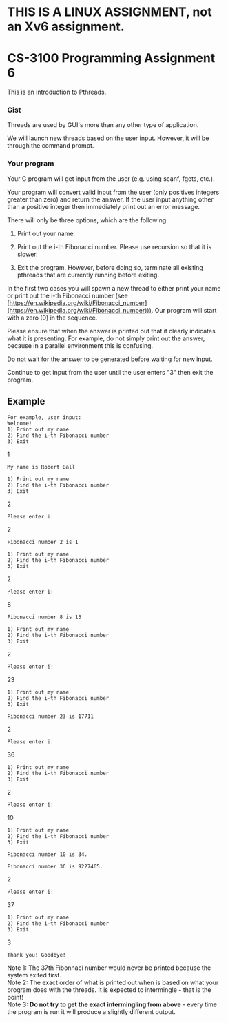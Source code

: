 
# **THIS IS A LINUX ASSIGNMENT, not an Xv6 assignment.**

# CS-3100 Programming Assignment 6

This is an introduction to Pthreads.

### Gist

Threads are used by GUI's more than any other type of application.

We will launch new threads based on the user input. However, it will be through the command prompt.

### Your program

Your C program will get input from the user (e.g. using scanf, fgets, etc.).

Your program will convert valid input from the user (only positives integers greater than zero) and return the answer. If the user input anything other than a positive integer then immediately print out an error message.

There will only be three options, which are the following:

1) Print out your name.

2) Print out the i-th Fibonacci number. Please use recursion so that it is slower.

3) Exit the program. However, before doing so, terminate all existing pthreads that are currently running before exiting.

In the first two cases you will spawn a new thread to either print your name or print out the i-th Fibonacci number (see [https://en.wikipedia.org/wiki/Fibonacci_number](https://en.wikipedia.org/wiki/Fibonacci_number))). Our program will start with a zero (0) in the sequence.

Please ensure that when the answer is printed out that it clearly indicates what it is presenting. For example, do not simply print out the answer, because in a parallel environment this is confusing.

Do not wait for the answer to be generated before waiting for new input.

Continue to get input from the user until the user enters "3" then exit the program.

## Example
```
For example, user input:  
Welcome!  
1) Print out my name  
2) Find the i-th Fibonacci number  
3) Exit
```
1
```
My name is Robert Ball  
  
1) Print out my name  
2) Find the i-th Fibonacci number  
3) Exit
```
2
```
Please enter i:
```
2
```
Fibonacci number 2 is 1  
  
1) Print out my name  
2) Find the i-th Fibonacci number  
3) Exit
```
2
```
Please enter i:
```
8
```
Fibonacci number 8 is 13  
  
1) Print out my name  
2) Find the i-th Fibonacci number  
3) Exit
```
2
```
Please enter i:
```
23
```
1) Print out my name  
2) Find the i-th Fibonacci number  
3) Exit  
  
Fibonacci number 23 is 17711
```
2
```
Please enter i:
```
36
```
1) Print out my name  
2) Find the i-th Fibonacci number  
3) Exit
```
2
```
Please enter i:
```
10
```
1) Print out my name  
2) Find the i-th Fibonacci number  
3) Exit  
  
Fibonacci number 10 is 34.  
  
Fibonacci number 36 is 9227465.
```
2
```
Please enter i:
```
37
```
1) Print out my name  
2) Find the i-th Fibonacci number  
3) Exit
```
3
```
Thank you! Goodbye!
```
Note 1: The 37th Fibonnaci number would never be printed because the system exited first.  
Note 2: The exact order of what is printed out when is based on what your program does with the threads. It is expected to intermingle - that is the point!  
Note 3: **Do not try to get the exact intermingling from above** - every time the program is run it will produce a slightly different output.

